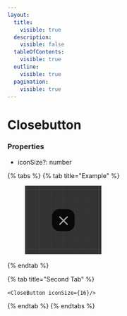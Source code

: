 ```yaml
---
layout:
  title:
    visible: true
  description:
    visible: false
  tableOfContents:
    visible: true
  outline:
    visible: true
  pagination:
    visible: true
---
```


# Closebutton

### Properties

* iconSize?: number

{% tabs %}
{% tab title="Example" %}
<figure><img src="../.gitbook/assets/image (1) (1).png" alt=""><figcaption></figcaption></figure>
{% endtab %}

{% tab title="Second Tab" %}
```tsx
<CloseButton iconSize={16}/>
```
{% endtab %}
{% endtabs %}
